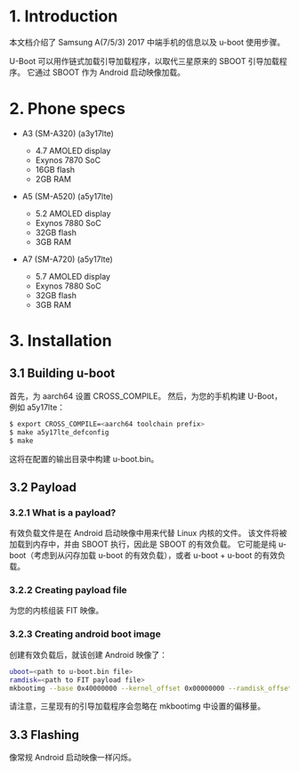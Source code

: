 
# 1. Introduction

本文档介绍了 Samsung A(7/5/3) 2017 中端手机的信息以及 u-boot 使用步骤。

U-Boot 可以用作链式加载引导加载程序，以取代三星原来的 SBOOT 引导加载程序。 它通过 SBOOT 作为 Android 启动映像加载。


# 2. Phone specs

- A3 (SM-A320) (a3y17lte)
    - 4.7 AMOLED display
    - Exynos 7870 SoC
    - 16GB flash
    - 2GB RAM

- A5 (SM-A520) (a5y17lte)
    - 5.2 AMOLED display
    - Exynos 7880 SoC
    - 32GB flash
    - 3GB RAM

- A7 (SM-A720) (a5y17lte)
    - 5.7 AMOLED display
    - Exynos 7880 SoC
    - 32GB flash
    - 3GB RAM


# 3. Installation

## 3.1 Building u-boot

首先，为 aarch64 设置 CROSS_COMPILE。 然后，为您的手机构建 U-Boot，例如 a5y17lte：

```bash
$ export CROSS_COMPILE=<aarch64 toolchain prefix>
$ make a5y17lte_defconfig
$ make
```

这将在配置的输出目录中构建 u-boot.bin。


## 3.2 Payload

### 3.2.1 What is a payload?

有效负载文件是在 Android 启动映像中用来代替 Linux 内核的文件。 该文件将被加载到内存中，并由 SBOOT 执行，因此是 SBOOT 的有效负载。 它可能是纯 u-boot（考虑到从闪存加载 u-boot 的有效负载），或者 u-boot + u-boot 的有效负载。


### 3.2.2 Creating payload file

为您的内核组装 FIT 映像。


### 3.2.3 Creating android boot image

创建有效负载后，就该创建 Android 映像了：

```bash
uboot=<path to u-boot.bin file>
ramdisk=<path to FIT payload file>
mkbootimg --base 0x40000000 --kernel_offset 0x00000000 --ramdisk_offset 0x01000000 --tags_offset 0x00000100 --pagesize 2048 --second_offset 0x00f00000 --kernel "$uboot" --ramdisk "$ramdisk" -o uboot.img
```

请注意，三星现有的引导加载程序会忽略在 mkbootimg 中设置的偏移量。


## 3.3 Flashing

像常规 Android 启动映像一样闪烁。
